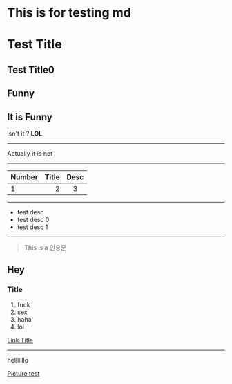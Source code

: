 # This is for testing md


Test Title
==========
Test Title0
-----------

Funny
-----
It is **Funny**
---
isn't it ? **LOL**
***
Actually ~~it is not~~
***
|Number|Title|Desc|
|:-----|----:|:--:|
|1     |2    |3   |

***
* test desc
* test desc 0 
* test desc 1


***
> This is a 인용문

## Hey
### Title
1. fuck
2. sex
3. haha
4. lol


[Link Title](https://www.naver.com/)


---
helllllllo


[Picture test](./InfoFolder/turing.jpg)